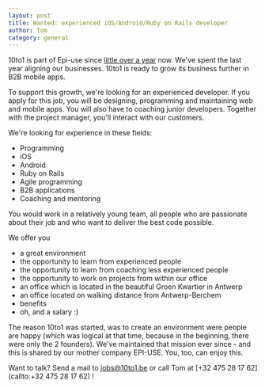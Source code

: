 ```yaml
---
layout: post
title: Wanted: experienced iOS/Android/Ruby on Rails developer
author: Tom
category: general
---
```


10to1 is part of Epi-use since [little over a year](http://blog.10to1.be/general/2013/03/27/business-developer-gezocht/) now. We've spent the last year aligning our businesses. 10to1 is ready to grow its business further in B2B mobile apps.

To support this growth, we're looking for an experienced developer. If you apply for this job, you will be designing, programming and maintaining web and mobile apps. You will also have to coaching junior developers. Together with the project manager, you'll interact with our customers.

We're looking for experience in these fields:

* Programming
* iOS
* Android
* Ruby on Rails
* Agile programming
* B2B applications
* Coaching and mentoring

You would work in a relatively young team, all people who are passionate about their job and who want to deliver the best code possible.

We offer you

* a great environment
* the opportunity to learn from experienced people
* the opportunity to learn from coaching less experienced people
* the opportunity to work on projects from within our office
* an office which is located in the beautiful Groen Kwartier in Antwerp
* an office located on walking distance from Antwerp-Berchem
* benefits
* oh, and a salary :)

The reason 10to1 was started, was to create an environment were people are happy (which was logical at that time, because in the beginning, there were only the 2 founders). We've maintained that mission ever since - and this is shared by our mother company EPI-USE. You, too, can enjoy this.

Want to talk? Send a mail to [jobs@10to1.be](mailto:jobs@10to1.be) or call Tom at [+32 475 28 17 62](callto:+32 475 28 17 62) !
